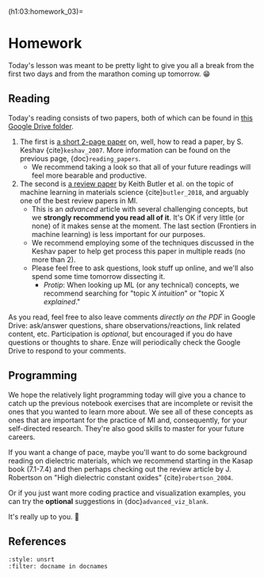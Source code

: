 (h1:03:homework_03)=
# Homework

Today's lesson was meant to be pretty light to give you all a break from the first two days and from the marathon coming up tomorrow. 😁

## Reading  

Today's reading consists of two papers, both of which can be found in [this Google Drive folder](https://drive.google.com/drive/folders/1FuZJyp1yWqoMXNs0_1s8LtSzPUwC5CpM?usp=sharing).

1. The first is [a short 2-page paper](https://drive.google.com/file/d/1YMPXFK3XPTCBDWABkOYEeeF_Sua-K3Us/view?usp=sharing) on, well, how to read a paper, by S. Keshav {cite}`keshav_2007`. 
More information can be found on the previous page, {doc}`reading_papers`.
    - We recommend taking a look so that all of your future readings will feel more bearable and productive.
1. The second is [a review paper](https://drive.google.com/file/d/1m908yMJb6WnSuxqlvpx_m-ey7xCblkhy/view?usp=sharing) by Keith Butler et al. on the topic of machine learning in materials science {cite}`butler_2018`, and arguably one of the best review papers in MI.
    - This is an _advanced_ article with several challenging concepts, but we **strongly recommend you read all of it**.
    It's OK if very little (or none) of it makes sense at the moment.
    The last section (Frontiers in machine learning) is less important for our purposes.
    - We recommend employing some of the techniques discussed in the Keshav paper to help get process this paper in multiple reads (no more than 2).
    - Please feel free to ask questions, look stuff up online, and we'll also spend some time tomorrow dissecting it.
        - _Protip_: When looking up ML (or any technical) concepts, we recommend searching for "topic X _intuition_" or "topic X _explained_."
<!-- 1. The second is a paper by Chad Parish and Philip Edmondson discussing data visualization best practices _specifically_ for materials data {cite}`parish_2019`, which is pretty niche and pretty neat.
    - We are including this article for your interest and we don't plan on discussing it at length, but you're welcome to bring it up.
    - We recommend reading the Introduction (Section 1), skimming the rest of the text if you want, and reading the figures to see the cool kinds of materials data that exist.
    Basically, it's a cool paper for the pretty pictures, but you shouldn't spend too much time on it. -->

As you read, feel free to also leave comments _directly on the PDF_ in Google Drive: ask/answer questions, share observations/reactions, link related content, etc.
Participation is _optional_, but encouraged if you do have questions or thoughts to share.
Enze will periodically check the Google Drive to respond to your comments.



## Programming

We hope the relatively light programming today will give you a chance to catch up the previous notebook exercises that are incomplete or revisit the ones that you wanted to learn more about.
We see all of these concepts as ones that are important for the practice of MI and, consequently, for your self-directed research.
They're also good skills to master for your future careers.

If you want a change of pace, maybe you'll want to do some background reading on dielectric materials, which we recommend starting in the Kasap book (7.1-7.4) and then perhaps checking out the review article by J. Robertson on "High dielectric constant oxides" {cite}`robertson_2004`.

Or if you just want more coding practice and visualization examples, you can try the **optional** suggestions in {doc}`advanced_viz_blank`.

It's really up to you. 🙂



## References

```{bibliography}
:style: unsrt
:filter: docname in docnames
```

